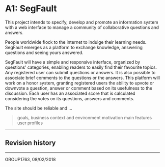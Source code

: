 # A1: SegFault

This project intends to specify, develop and promote an information system with a web interface to manage a community of collaborative questions and answers.

People worldwide flock to the internet to indulge their learning needs.
SegFault emerges as a platform to exchange knowledge, answering questions
and seeing yours answered.

SegFault will have a simple and responsive interface, organized by questions' categories, enabling readers to easily find their favourite topics.
Any registered user can submit questions or answers.
It is also possible to associate brief comments to the questions or the answers.
This platform will work on a honor system, granting registered users the ability to upvote or downvote a question, answer or comment based on its usefulness to the discussion.
Each user has an associated score that is calculated considering the votes on its questions, answers and comments.




The site should be reliable and ...

> goals, business context and environment
> motivation
> main features
> user profiles

***

## Revision history

***

GROUP1763, 08/02/2018

